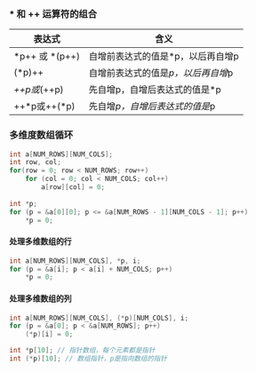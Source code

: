 ### * 和 ++ 运算符的组合

| 表达式          | 含义                            |
| -------------- | ------------------------------ |
| *p++ 或 *(p++) | 自增前表达式的值是*p，以后再自增p   |
| (*p)++         | 自增前表达式的值是*p，以后再自增*p |
| *++p或*(++p)   | 先自增p，自增后表达式的值是*p      |
| ++*p或++(*p)   | 先自增*p，自增后表达式的值是*p     |

### 多维度数组循环

```c
int a[NUM_ROWS][NUM_COLS];
int row, col;
for(row = 0; row < NUM_ROWS; row++)
    for (col = 0; col < NUM_COLS; col++)
        a[row][col] = 0;
    
int *p;
for (p = &a[0][0]; p <= &a[NUM_ROWS - 1][NUM_COLS - 1]; p++)
    *p = 0;
```

#### 处理多维数组的行

```c
int a[NUM_ROWS][NUM_COLS], *p, i;
for (p = &a[i]; p < a[i] + NUM_COLS; p++)
    *p = 0;
```

#### 处理多维数组的列

```c
int a[NUM_ROWS][NUM_COLS], (*p)[NUM_COLS], i;
for (p = &a[0]; p < &a[NUM_ROWS]; p++)
    (*p)[i] = 0;
```

```c
int *p[10]; // 指针数组，每个元素都是指针
int (*p)[10]; // 数组指针，p是指向数组的指针
```